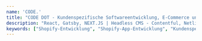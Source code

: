 ```yaml
---
name: 'CODE.'
title: "CODE DOT - Kundenspezifische Softwareentwicklung, E-Commerce und Web Entwicklung."
description: "React, Gatsby, NEXT.JS | Headless CMS - Contentful, Netlify, Strapi, Prismic | Shopify-Entwicklung - Themenentwicklung, Shopify Plus, Shopify Apps| UI/UX-Design"
keywords: ["Shopify-Entwicklung", "Shopify-App-Entwicklung", "Kundenspezifische Softwareentwicklung", "JAMstack Entwicklung"]
---
```


